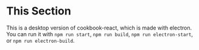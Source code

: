 # This Section

This is a desktop version of cookbook-react, which is made with electron. You can run it with `npm run start`, `npm run build`, `npm run electron-start`, or `npm run electron-build`.
